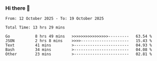 ### Hi there 👋

<!--
**zhumeme/zhumeme** is a ✨ _special_ ✨ repository because its `README.md` (this file) appears on your GitHub profile.

Here are some ideas to get you started:

- 🔭 I’m currently working on ...
- 🌱 I’m currently learning ...
- 👯 I’m looking to collaborate on ...
- 🤔 I’m looking for help with ...
- 💬 Ask me about ...
- 📫 How to reach me: ...
- 😄 Pronouns: ...
- ⚡ Fun fact: ...
-->

<!--START_SECTION:waka-->

```all_time
From: 12 October 2025 - To: 19 October 2025

Total Time: 13 hrs 29 mins

Go           8 hrs 49 mins   >>>>>>>>>>>>>>>>---------   63.54 %
JSON         2 hrs 8 mins    >>>>---------------------   15.43 %
Text         41 mins         >------------------------   04.93 %
Bash         34 mins         >------------------------   04.08 %
Other        23 mins         >------------------------   02.81 %
```

<!--END_SECTION:waka-->
